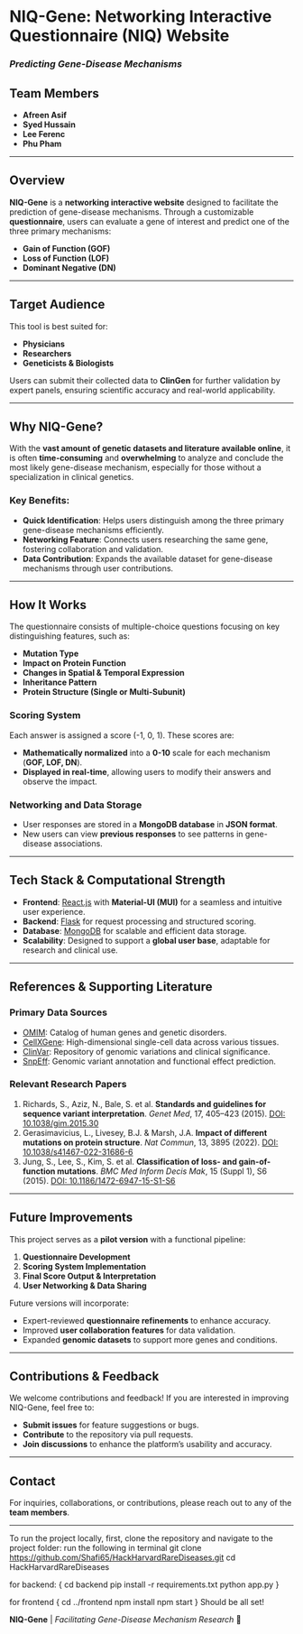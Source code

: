# **NIQ-Gene: Networking Interactive Questionnaire (NIQ) Website**
### *Predicting Gene-Disease Mechanisms*

## **Team Members**
- **Afreen Asif**  
- **Syed Hussain**  
- **Lee Ferenc**  
- **Phu Pham**  

---

## **Overview**
**NIQ-Gene** is a **networking interactive website** designed to facilitate the prediction of gene-disease mechanisms. Through a customizable **questionnaire**, users can evaluate a gene of interest and predict one of the three primary mechanisms:

- **Gain of Function (GOF)**
- **Loss of Function (LOF)**
- **Dominant Negative (DN)**

---

## **Target Audience**
This tool is best suited for:
- **Physicians**
- **Researchers**
- **Geneticists & Biologists**

Users can submit their collected data to **ClinGen** for further validation by expert panels, ensuring scientific accuracy and real-world applicability.

---

## **Why NIQ-Gene?**
With the **vast amount of genetic datasets and literature available online**, it is often **time-consuming** and **overwhelming** to analyze and conclude the most likely gene-disease mechanism, especially for those without a specialization in clinical genetics.

### **Key Benefits:**
- **Quick Identification**: Helps users distinguish among the three primary gene-disease mechanisms efficiently.
- **Networking Feature**: Connects users researching the same gene, fostering collaboration and validation.
- **Data Contribution**: Expands the available dataset for gene-disease mechanisms through user contributions.

---

## **How It Works**
The questionnaire consists of multiple-choice questions focusing on key distinguishing features, such as:
- **Mutation Type**
- **Impact on Protein Function**
- **Changes in Spatial & Temporal Expression**
- **Inheritance Pattern**
- **Protein Structure (Single or Multi-Subunit)**

### **Scoring System**
Each answer is assigned a score (-1, 0, 1). These scores are:
- **Mathematically normalized** into a **0-10** scale for each mechanism (**GOF, LOF, DN**).
- **Displayed in real-time**, allowing users to modify their answers and observe the impact.

### **Networking and Data Storage**
- User responses are stored in a **MongoDB database** in **JSON format**.
- New users can view **previous responses** to see patterns in gene-disease associations.

---

## **Tech Stack & Computational Strength**
- **Frontend**: [React.js](https://react.dev/) with **Material-UI (MUI)** for a seamless and intuitive user experience.
- **Backend**: [Flask](https://flask.palletsprojects.com/) for request processing and structured scoring.
- **Database**: [MongoDB](https://www.mongodb.com/) for scalable and efficient data storage.
- **Scalability**: Designed to support a **global user base**, adaptable for research and clinical use.

---

## **References & Supporting Literature**
### **Primary Data Sources**
- [OMIM](https://www.omim.org/): Catalog of human genes and genetic disorders.
- [CellXGene](https://cellxgene.cziscience.com/): High-dimensional single-cell data across various tissues.
- [ClinVar](https://www.ncbi.nlm.nih.gov/clinvar/): Repository of genomic variations and clinical significance.
- [SnpEff](https://pcingola.github.io/SnpEff/): Genomic variant annotation and functional effect prediction.

### **Relevant Research Papers**
1. Richards, S., Aziz, N., Bale, S. et al. **Standards and guidelines for sequence variant interpretation**. *Genet Med*, 17, 405–423 (2015). [DOI: 10.1038/gim.2015.30](https://doi.org/10.1038/gim.2015.30)
2. Gerasimavicius, L., Livesey, B.J. & Marsh, J.A. **Impact of different mutations on protein structure**. *Nat Commun*, 13, 3895 (2022). [DOI: 10.1038/s41467-022-31686-6](https://doi.org/10.1038/s41467-022-31686-6)
3. Jung, S., Lee, S., Kim, S. et al. **Classification of loss- and gain-of-function mutations**. *BMC Med Inform Decis Mak*, 15 (Suppl 1), S6 (2015). [DOI: 10.1186/1472-6947-15-S1-S6](https://doi.org/10.1186/1472-6947-15-S1-S6)

---

## **Future Improvements**
This project serves as a **pilot version** with a functional pipeline:
1. **Questionnaire Development**
2. **Scoring System Implementation**
3. **Final Score Output & Interpretation**
4. **User Networking & Data Sharing**

Future versions will incorporate:
- Expert-reviewed **questionnaire refinements** to enhance accuracy.
- Improved **user collaboration features** for data validation.
- Expanded **genomic datasets** to support more genes and conditions.

---

## **Contributions & Feedback**
We welcome contributions and feedback! If you are interested in improving NIQ-Gene, feel free to:
- **Submit issues** for feature suggestions or bugs.
- **Contribute** to the repository via pull requests.
- **Join discussions** to enhance the platform’s usability and accuracy.

---


## **Contact**
For inquiries, collaborations, or contributions, please reach out to any of the **team members**.

---
To run the project locally, first, clone the repository and navigate to the project folder:
run the following in terminal
git clone https://github.com/Shafi65/HackHarvardRareDiseases.git
cd HackHarvardRareDiseases

for backend: {
cd backend
pip install -r requirements.txt
python app.py
}

for frontend
{
cd ../frontend
npm install
npm start
}
Should be all set!

**NIQ-Gene** | *Facilitating Gene-Disease Mechanism Research* 🚀


